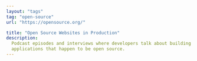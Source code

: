 ```yaml
---
layout: "tags"
tag: "open-source"
url: "https://opensource.org/"

title: "Open Source Websites in Production"
description:
  Podcast episodes and interviews where developers talk about building web
  applications that happen to be open source.
---
```

